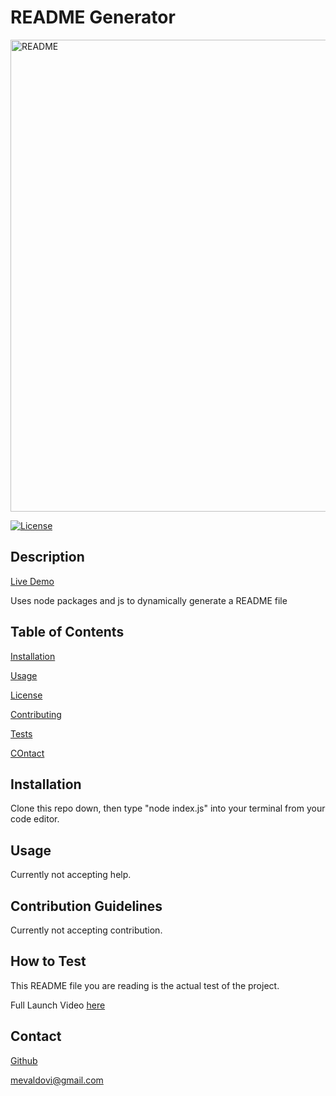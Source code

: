# README Generator
<img width="755" alt="README" src="https://user-images.githubusercontent.com/83307023/135497661-5985f554-998b-4584-b726-0eb2243992fe.PNG">


  [![License](https://img.shields.io/badge/License-MIT-yellow.svg)](https://opensource.org/licenses/MIT)

## Description
[Live Demo](https://drive.google.com/file/d/1yuwqE0nUSRXwtrX48BLf_tEaDE3jma6k/view)

Uses node packages and js to dynamically generate a README file

## Table of Contents
[Installation](#Installation)  

[Usage](#Usage)

[License](#License)  

[Contributing](#Contribution-Guidelines) 

[Tests](#How-To-Test)

[COntact](#Contact)  

## Installation

Clone this repo down, then type "node index.js" into your terminal from your code editor.

## Usage

Currently not accepting help.

## Contribution Guidelines

Currently not accepting contribution.

## How to Test

This README file you are reading is the actual test of the project.


Full Launch Video [here](https://drive.google.com/file/d/1yuwqE0nUSRXwtrX48BLf_tEaDE3jma6k/view)

## Contact

[Github](https://github.com/mevaldovi)

mevaldovi@gmail.com  
